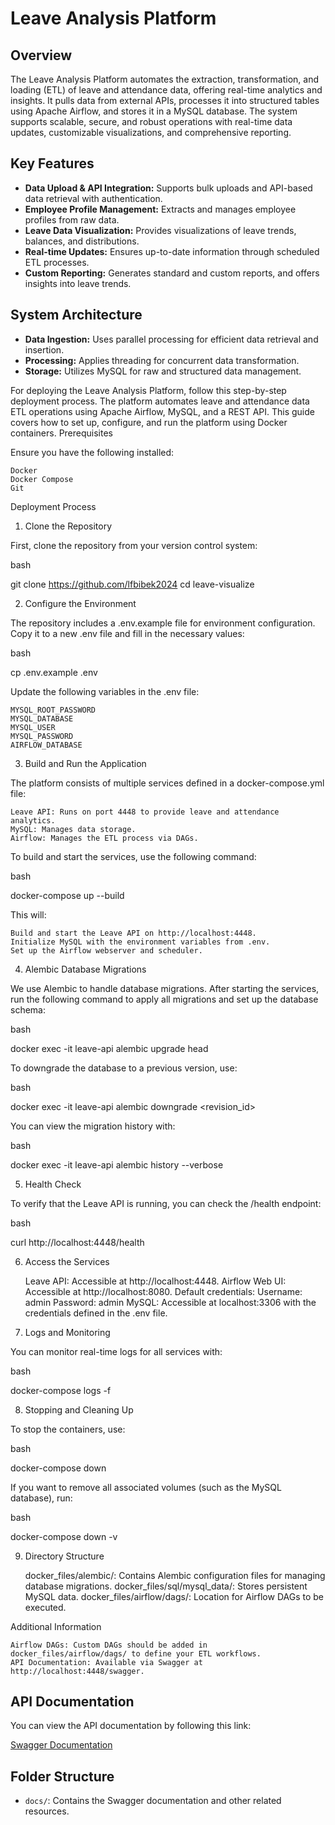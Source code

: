 # Leave Analysis Platform

## Overview

The Leave Analysis Platform automates the extraction, transformation, and loading (ETL) of leave and attendance data, offering real-time analytics and insights. It pulls data from external APIs, processes it into structured tables using Apache Airflow, and stores it in a MySQL database. The system supports scalable, secure, and robust operations with real-time data updates, customizable visualizations, and comprehensive reporting.

## Key Features

- **Data Upload & API Integration:** Supports bulk uploads and API-based data retrieval with authentication.
- **Employee Profile Management:** Extracts and manages employee profiles from raw data.
- **Leave Data Visualization:** Provides visualizations of leave trends, balances, and distributions.
- **Real-time Updates:** Ensures up-to-date information through scheduled ETL processes.
- **Custom Reporting:** Generates standard and custom reports, and offers insights into leave trends.

## System Architecture

- **Data Ingestion:** Uses parallel processing for efficient data retrieval and insertion.
- **Processing:** Applies threading for concurrent data transformation.
- **Storage:** Utilizes MySQL for raw and structured data management.

For deploying the Leave Analysis Platform, follow this step-by-step deployment process. The platform automates leave and attendance data ETL operations using Apache Airflow, MySQL, and a REST API. This guide covers how to set up, configure, and run the platform using Docker containers.
Prerequisites


Ensure you have the following installed:

    Docker
    Docker Compose
    Git

Deployment Process
1. Clone the Repository

First, clone the repository from your version control system:

bash

git clone https://github.com/lfbibek2024
cd leave-visualize

2. Configure the Environment

The repository includes a .env.example file for environment configuration. Copy it to a new .env file and fill in the necessary values:

bash

cp .env.example   .env

Update the following variables in the .env file:

    MYSQL_ROOT_PASSWORD
    MYSQL_DATABASE
    MYSQL_USER
    MYSQL_PASSWORD
    AIRFLOW_DATABASE

3. Build and Run the Application

The platform consists of multiple services defined in a docker-compose.yml file:

    Leave API: Runs on port 4448 to provide leave and attendance analytics.
    MySQL: Manages data storage.
    Airflow: Manages the ETL process via DAGs.

To build and start the services, use the following command:

bash

docker-compose up --build

This will:

    Build and start the Leave API on http://localhost:4448.
    Initialize MySQL with the environment variables from .env.
    Set up the Airflow webserver and scheduler.

4. Alembic Database Migrations

We use Alembic to handle database migrations. After starting the services, run the following command to apply all migrations and set up the database schema:

bash

docker exec -it leave-api alembic upgrade head

To downgrade the database to a previous version, use:

bash

docker exec -it leave-api alembic downgrade <revision_id>

You can view the migration history with:

bash

docker exec -it leave-api alembic history --verbose

5. Health Check

To verify that the Leave API is running, you can check the /health endpoint:

bash

curl http://localhost:4448/health

6. Access the Services

    Leave API: Accessible at http://localhost:4448.
    Airflow Web UI: Accessible at http://localhost:8080. Default credentials:
        Username: admin
        Password: admin
    MySQL: Accessible at localhost:3306 with the credentials defined in the .env file.

7. Logs and Monitoring

You can monitor real-time logs for all services with:

bash

docker-compose logs -f

8. Stopping and Cleaning Up

To stop the containers, use:

bash

docker-compose down

If you want to remove all associated volumes (such as the MySQL database), run:

bash

docker-compose down -v

9. Directory Structure

    docker_files/alembic/: Contains Alembic configuration files for managing database migrations.
    docker_files/sql/mysql_data/: Stores persistent MySQL data.
    docker_files/airflow/dags/: Location for Airflow DAGs to be executed.

Additional Information

    Airflow DAGs: Custom DAGs should be added in docker_files/airflow/dags/ to define your ETL workflows.
    API Documentation: Available via Swagger at http://localhost:4448/swagger.

## API Documentation

You can view the API documentation by following this link:

[Swagger Documentation](./docs/API_DOCUMENTS/swagger.pdf)

## Folder Structure

- `docs/`: Contains the Swagger documentation and other related resources.



